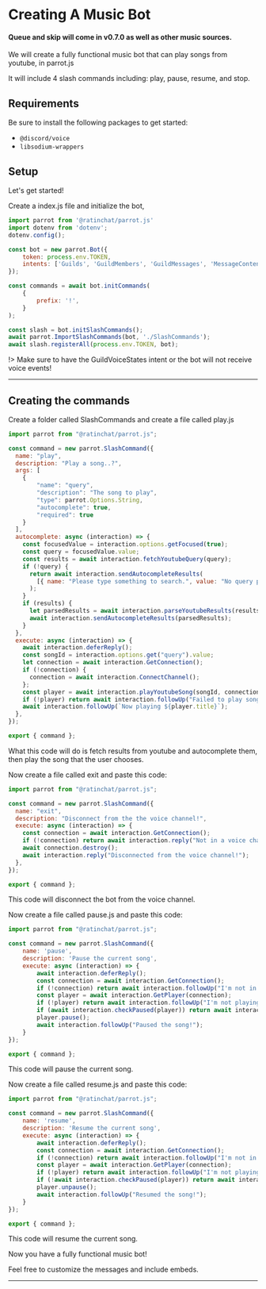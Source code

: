 # Creating A Music Bot

#### Queue and skip will come in v0.7.0 as well as other music sources.

We will create a fully functional music bot that can play songs from youtube, in parrot.js

It will include 4 slash commands including: play, pause, resume, and stop.

## Requirements
Be sure to install the following packages to get started:

- `@discord/voice`
- `libsodium-wrappers`

## Setup

Let's get started!

Create a index.js file and initialize the bot,

```js
import parrot from '@ratinchat/parrot.js'
import dotenv from 'dotenv';
dotenv.config();

const bot = new parrot.Bot({
    token: process.env.TOKEN,
    intents: ['Guilds', 'GuildMembers', 'GuildMessages', 'MessageContent', 'GuildVoiceStates'],
});

const commands = await bot.initCommands(
    {
        prefix: '!',
    }
);

const slash = bot.initSlashCommands();
await parrot.ImportSlashCommands(bot, './SlashCommands');
await slash.registerAll(process.env.TOKEN, bot);
```
!> Make sure to have the GuildVoiceStates intent or the bot will not receive voice events!

---

## Creating the commands

Create a folder called SlashCommands and create a file called play.js

```js
import parrot from "@ratinchat/parrot.js";

const command = new parrot.SlashCommand({
  name: "play",
  description: "Play a song..?",
  args: [
    {
        "name": "query",
        "description": "The song to play",
        "type": parrot.Options.String,
        "autocomplete": true,
        "required": true
    }
  ],
  autocomplete: async (interaction) => {
    const focusedValue = interaction.options.getFocused(true);
    const query = focusedValue.value;
    const results = await interaction.fetchYoutubeQuery(query);
    if (!query) {
      return await interaction.sendAutocompleteResults(
        [{ name: "Please type something to search.", value: "No query provided" }],
      );
    }
    if (results) {
      let parsedResults = await interaction.parseYoutubeResults(results);
      await interaction.sendAutocompleteResults(parsedResults);
    }
  },
  execute: async (interaction) => {
    await interaction.deferReply();
    const songId = interaction.options.get("query").value;
    let connection = await interaction.GetConnection();
    if (!connection) {
      connection = await interaction.ConnectChannel();
    };
    const player = await interaction.playYoutubeSong(songId, connection);
    if (!player) return await interaction.followUp("Failed to play song!");
    await interaction.followUp(`Now playing ${player.title}`);
  },
});

export { command };
```

What this code will do is fetch results from youtube and autocomplete them, then play the song that the user chooses.

Now create a file called exit and paste this code:

```js
import parrot from "@ratinchat/parrot.js";

const command = new parrot.SlashCommand({
  name: "exit",
  description: "Disconnect from the the voice channel!",
  execute: async (interaction) => {
    const connection = await interaction.GetConnection();
    if (!connection) return await interaction.reply("Not in a voice channel!");
    await connection.destroy();
    await interaction.reply("Disconnected from the voice channel!");
  },
});

export { command };
```

This code will disconnect the bot from the voice channel.

Now create a file called pause.js and paste this code:

```js
import parrot from "@ratinchat/parrot.js";

const command = new parrot.SlashCommand({
    name: 'pause',
    description: 'Pause the current song',
    execute: async (interaction) => {
        await interaction.deferReply();
        const connection = await interaction.GetConnection();
        if (!connection) return await interaction.followUp("I'm not in a voice channel!");
        const player = await interaction.GetPlayer(connection);
        if (!player) return await interaction.followUp("I'm not playing anything!");
        if (await interaction.checkPaused(player)) return await interaction.followUp("The song is already paused!");
        player.pause();
        await interaction.followUp("Paused the song!");
    }
});

export { command };
```

This code will pause the current song.

Now create a file called resume.js and paste this code:

```js
import parrot from "@ratinchat/parrot.js";

const command = new parrot.SlashCommand({
    name: 'resume',
    description: 'Resume the current song',
    execute: async (interaction) => {
        await interaction.deferReply();
        const connection = await interaction.GetConnection();
        if (!connection) return await interaction.followUp("I'm not in a voice channel!");
        const player = await interaction.GetPlayer(connection);
        if (!player) return await interaction.followUp("I'm not playing anything!");
        if (!await interaction.checkPaused(player)) return await interaction.followUp("The song is already playing!");
        player.unpause();
        await interaction.followUp("Resumed the song!");
    }
});

export { command };
```

This code will resume the current song.

Now you have a fully functional music bot!

Feel free to customize the messages and include embeds.

---
